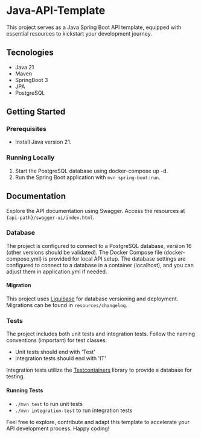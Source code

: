 # Java-API-Template

This project serves as a Java Spring Boot API template, equipped with essential resources to kickstart your development journey.

## Tecnologies
- Java 21
- Maven
- SpringBoot 3
- JPA
- PostgreSQL

## Getting Started
### Prerequisites

- Install Java version 21.

### Running Locally
1. Start the PostgreSQL database using docker-compose up -d.
2. Run the Spring Boot application with `mvn spring-boot:run`.

## Documentation
Explore the API documentation using Swagger. Access the resources at `{api-path}/swagger-ui/index.html`.

### Database
The project is configured to connect to a PostgreSQL database, version 16 (other versions should be validated). The Docker Compose file (docker-compose.yml) is provided for local API setup. The database settings are configured to connect to a database in a container (localhost), and you can adjust them in application.yml if needed.

#### Migration
This project uses [Liquibase](https://www.liquibase.org/) for database versioning and deployment. Migrations can be found in `resources/changelog`.

### Tests
The project includes both unit tests and integration tests. Follow the naming conventions (important) for test classes:
- Unit tests should end with 'Test'
- Integration tests should end with 'IT'

Integration tests utilize the [Testcontainers](https://testcontainers.com/) library to provide a database for testing.

#### Running Tests
- `./mvn test` to run unit tests
- `./mvn integration-test` to run integration tests

Feel free to explore, contribute and adapt this template to accelerate your API development process. Happy coding!